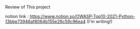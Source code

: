 Review of This project

notion link : https://www.notion.so/OWASP-Top10-2021-Python-13bbe73946af8064b155e26c59c96ea4
(I'm writing!)
